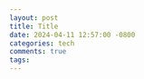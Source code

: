 ```yaml
---
layout: post
title: Title
date: 2024-04-11 12:57:00 -0800
categories: tech
comments: true
tags:
---
```


